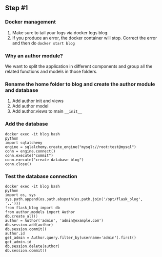 ## Step #1

### Docker management
1. Make sure to tail your logs via docker logs blog
1. If you produce an error, the docker container will stop. Correct the error and then do ```docker start blog```

### Why an author module?
We want to split the application in different components and group all the related functions and models in those folders.

### Rename the home folder to blog and create the author module and database
1. Add author init and views
1. Add author model
1. Add author.views to main ```__init__```

### Add the database
```
docker exec -it blog bash
python
import sqlalchemy
engine = sqlalchemy.create_engine("mysql://root:test@mysql")
conn = engine.connect()
conn.execute("commit")
conn.execute("create database blog")
conn.close()

```

### Test the database connection
```
docker exec -it blog bash
python
import os, sys
sys.path.append(os.path.abspath(os.path.join('/opt/flask_blog', '..')))
from flask_blog import db
from author.models import Author
db.create_all()
author = Author('admin', 'admin@example.com')
db.session.add(author)
db.session.commit()
author.id
get_admin = Author.query.filter_by(username='admin').first()
get_admin.id
db.session.delete(author)
db.session.commit()
```
